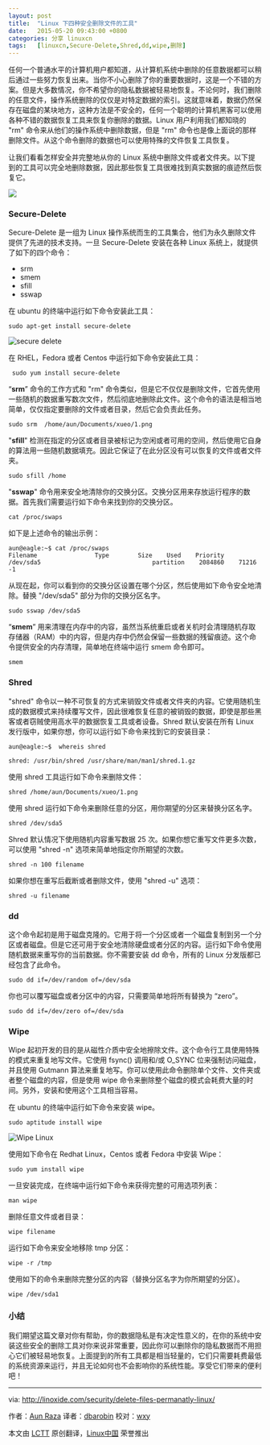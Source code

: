 ```yaml
---
layout: post
title:	"Linux 下四种安全删除文件的工具"
date:	2015-05-20 09:43:00 +0800 
categories:	分享 linuxcn 
tags:	[linuxcn,Secure-Delete,Shred,dd,wipe,删除]
---
```



任何一个普通水平的计算机用户都知道，从计算机系统中删除的任意数据都可以稍后通过一些努力恢复出来。当你不小心删除了你的重要数据时，这是一个不错的方案。但是大多数情况，你不希望你的隐私数据被轻易地恢复。不论何时，我们删除的任意文件，操作系统删除的仅仅是对特定数据的索引。这就意味着，数据仍然保存在磁盘的某块地方，这种方法是不安全的，任何一个聪明的计算机黑客可以使用各种不错的数据恢复工具来恢复你删除的数据。Linux 用户利用我们都知晓的 "rm" 命令来从他们的操作系统中删除数据，但是 "rm" 命令也是像上面说的那样删除文件。从这个命令删除的数据也可以使用特殊的文件恢复工具恢复。


让我们看看怎样安全并完整地从你的 Linux 系统中删除文件或者文件夹。以下提到的工具可以完全地删除数据，因此那些恢复工具很难找到真实数据的痕迹然后恢复它。


![](/Asserts/Images//attachment/album/201505/19/225016qll0xpzpl3j740n7.jpg)


### Secure-Delete


Secure-Delete 是一组为 Linux 操作系统而生的工具集合，他们为永久删除文件提供了先进的技术支持。一旦 Secure-Delete 安装在各种 Linux 系统上，就提供了如下的四个命令：


* srm
* smem
* sfill
* sswap


在 ubuntu 的终端中运行如下命令安装此工具：



```
sudo apt-get install secure-delete

```

![secure delete](/Asserts/Images//attachment/album/201505/19/225021ilg5xg00ogn9xpdo.png)


在 RHEL，Fedora 或者 Centos 中运行如下命令安装此工具：



```
 sudo yum install secure-delete

```

“**srm**” 命令的工作方式和 "rm" 命令类似，但是它不仅仅是删除文件，它首先使用一些随机的数据重写数次文件，然后彻底地删除此文件。这个命令的语法是相当地简单，仅仅指定要删除的文件或者目录，然后它会负责此任务。



```
sudo srm  /home/aun/Documents/xueo/1.png

```

"**sfill**" 检测在指定的分区或者目录被标记为空闲或者可用的空间，然后使用它自身的算法用一些随机数据填充。因此它保证了在此分区没有可以恢复的文件或者文件夹。



```
sudo sfill /home

```

"**sswap**" 命令用来安全地清除你的交换分区。交换分区用来存放运行程序的数据。首先我们需要运行如下命令来找到你的交换分区。



```
cat /proc/swaps

```

如下是上述命令的输出示例：



```
aun@eagle:~$ cat /proc/swaps
Filename                Type        Size    Used    Priority
/dev/sda5                               partition    2084860    71216    -1

```

从现在起，你可以看到你的交换分区设置在哪个分区，然后使用如下命令安全地清除。替换 "/dev/sda5" 部分为你的交换分区名字。



```
sudo sswap /dev/sda5

```

“**smem**” 用来清理在内存中的内容，虽然当系统重启或者关机时会清理随机存取存储器（RAM）中的内容，但是内存中仍然会保留一些数据的残留痕迹。这个命令提供安全的内存清理，简单地在终端中运行 smem 命令即可。



```
smem

```

### Shred


"shred" 命令以一种不可恢复的方式来销毁文件或者文件夹的内容。它使用随机生成的数据模式来持续覆写文件，因此很难恢复任意的被销毁的数据，即使是那些黑客或者窃贼使用高水平的数据恢复工具或者设备。Shred 默认安装在所有 Linux 发行版中，如果你想，你可以运行如下命令来找到它的安装目录：



```
aun@eagle:~$  whereis shred

shred: /usr/bin/shred /usr/share/man/man1/shred.1.gz

```

使用 shred 工具运行如下命令来删除文件：



```
shred /home/aun/Documents/xueo/1.png

```

使用 shred 运行如下命令来删除任意的分区，用你期望的分区来替换分区名字。



```
shred /dev/sda5

```

Shred 默认情况下使用随机内容重写数据 25 次。如果你想它重写文件更多次数，可以使用 "shred -n" 选项来简单地指定你所期望的次数。



```
shred -n 100 filename

```

如果你想在重写后截断或者删除文件，使用 "shred -u" 选项：



```
shred -u filename

```

### dd


这个命令起初是用于磁盘克隆的。它用于将一个分区或者一个磁盘复制到另一个分区或者磁盘。但是它还可用于安全地清除硬盘或者分区的内容。运行如下命令使用随机数据来重写你的当前数据。你不需要安装 dd 命令，所有的 Linux 分发版都已经包含了此命令。



```
sudo dd if=/dev/random of=/dev/sda

```

你也可以覆写磁盘或者分区中的内容，只需要简单地将所有替换为 “zero”。



```
sudo dd if=/dev/zero of=/dev/sda

```

### Wipe


Wipe 起初开发的目的是从磁性介质中安全地擦除文件。这个命令行工具使用特殊的模式来重复地写文件。它使用 fsync() 调用和/或 O\_SYNC 位来强制访问磁盘，并且使用 Gutmann 算法来重复地写。你可以使用此命令删除单个文件、文件夹或者整个磁盘的内容，但是使用 wipe 命令来删除整个磁盘的模式会耗费大量的时间。另外，安装和使用这个工具相当容易。


在 ubuntu 的终端中运行如下命令来安装 wipe。



```
sudo aptitude install wipe

```

![Wipe Linux](/Asserts/Images//attachment/album/201505/19/225022eblvzubujbzvt8xd.png)


使用如下命令在 Redhat Linux，Centos 或者 Fedora 中安装 Wipe：



```
sudo yum install wipe

```

一旦安装完成，在终端中运行如下命令来获得完整的可用选项列表：



```
man wipe

```

删除任意文件或者目录：



```
wipe filename

```

运行如下命令来安全地移除 tmp 分区：



```
wipe -r /tmp

```

使用如下的命令来删除完整分区的内容（替换分区名字为你所期望的分区）。



```
wipe /dev/sda1

```

### 小结


我们期望这篇文章对你有帮助，你的数据隐私是有决定性意义的，在你的系统中安装这些安全的删除工具对你来说非常重要，因此你可以删除你的隐私数据而不用担心它们被轻易地恢复。上面提到的所有工具都是相当轻量的，它们只需要耗费最低的系统资源来运行，并且无论如何也不会影响你的系统性能。享受它们带来的便利吧！




---


via: <http://linoxide.com/security/delete-files-permanatly-linux/>


作者：[Aun Raza](http://linoxide.com/author/arunrz/) 译者：[dbarobin](https://github.com/dbarobin) 校对：[wxy](https://github.com/wxy)


本文由 [LCTT](https://github.com/LCTT/TranslateProject) 原创翻译，[Linux中国](http://linux.cn/) 荣誉推出

